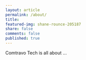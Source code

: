 ```yaml
---
layout: article
permalink: /about/
title: 
featured-img: shane-rounce-205187
share: false
comments: false
published: true
---
```


Comtravo Tech is all about ...

